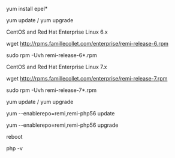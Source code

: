 yum install epel*


yum update / yum upgrade


CentOS and Red Hat Enterprise Linux 6.x

wget http://rpms.famillecollet.com/enterprise/remi-release-6.rpm

sudo rpm -Uvh remi-release-6*.rpm


CentOS and Red Hat Enterprise Linux 7.x

wget http://rpms.famillecollet.com/enterprise/remi-release-7.rpm

sudo rpm -Uvh remi-release-7*.rpm

yum update / yum upgrade

yum --enablerepo=remi,remi-php56 update

yum --enablerepo=remi,remi-php56 upgrade

reboot

php -v
